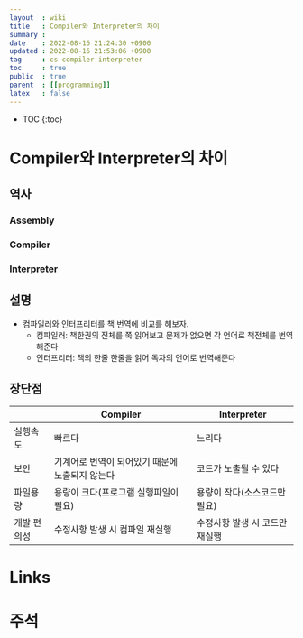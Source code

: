 ```yaml
---
layout  : wiki
title   : Compiler와 Interpreter의 차이
summary : 
date    : 2022-08-16 21:24:30 +0900
updated : 2022-08-16 21:53:06 +0900
tag     : cs compiler interpreter
toc     : true
public  : true
parent  : [[programming]]
latex   : false
---
```

* TOC
{:toc}

# Compiler와 Interpreter의 차이

## 역사

### Assembly

### Compiler

### Interpreter

## 설명
* 컴파일러와 인터프리터를 책 번역에 비교를 해보자. 
	* 컴파일러: 책한권의 전체를 쭉 읽어보고 문제가 없으면 각 언어로 책전체를 번역해준다
	* 인터프리터: 책의 한줄 한줄을 읽어 독자의 언어로 번역해준다

## 장단점
| |Compiler|Interpreter|
|-|--------|-----------|
| 실행속도| 빠르다| 느리다|
| 보안| 기계어로 번역이 되어있기 때문에 노출되지 않는다| 코드가 노출될 수 있다|
| 파일용량| 용량이 크다(프로그램 실행파일이 필요)| 용량이 작다(소스코드만 필요)|
| 개발 편의성| 수정사항 발생 시 컴파일 재실행| 수정사항 발생 시 코드만 재실행|


# Links

# 주석